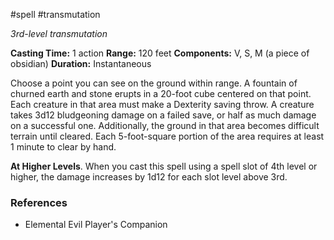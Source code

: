 #spell #transmutation 

*3rd-level transmutation*

**Casting Time:** 1 action
**Range:** 120 feet
**Components:** V, S, M (a piece of obsidian)
**Duration:** Instantaneous

Choose a point you can see on the ground within range. A fountain of churned earth and stone erupts in a 20-foot cube centered on that point. Each creature in that area must make a Dexterity saving throw. A creature takes 3d12 bludgeoning damage on a failed save, or half as much damage on a successful one. Additionally, the ground in that area becomes difficult terrain until cleared. Each 5-foot-square portion of the area requires at least 1 minute to clear by hand.

**At Higher Levels**. When you cast this spell using a spell slot of 4th level or higher, the damage increases by 1d12 for each slot level above 3rd.

### References

* Elemental Evil Player's Companion